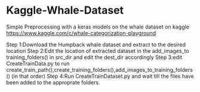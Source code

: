 # Kaggle-Whale-Dataset
Simple Preprocessing with a keras models on the whale dataset on kaggle https://www.kaggle.com/c/whale-categorization-playground

Step 1:Download the Humpback whale dataset and extract to the desired location
Step 2:Edit the location of extracted dataset in the add_images_to training_folders() in src_dir and edit the dest_dir accordingly
Step 3:edit CreateTrainData.py to run create_train_path(),create_training_folders(),add_images_to_training_folders() (in that order)
Step 4:Run CreateTrainDataset.py and wait till the files have been added to the approprate folders
